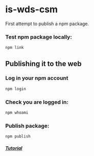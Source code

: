 # is-wds-csm

First attempt to publish a npm package.

### Test npm package locally:
```bash
npm link
```
## Publishing it to the web

### Log in your npm account
```bash
npm login
```

### Check you are logged in:
```bash
npm whoami
```

### Publish package:
```bash
npm publish
```

##### [Tutorial](https://www.youtube.com/watch?v=J4b_T-qH3BY&ab_channel=WebDevSimplified)